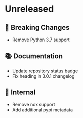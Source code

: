 # Unreleased 

## 🚨 Breaking Changes
* Remove Python 3.7 support

## 📚 Documentation
* Update repository status badge
* Fix heading in 3.0.1 changelog
 
## 🔩  Internal
* Remove nox support
* Add additional pypi metadata
